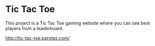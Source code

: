 # Tic Tac Toe

This project is a Tic Tac Toe gaming website where you can see best players from a leaderboard.

http://tic-tac-toe.parotax.com/
